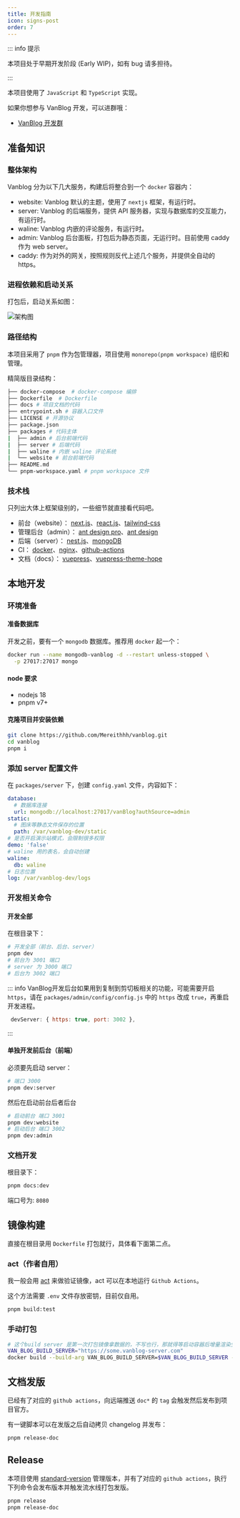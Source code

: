 ```yaml
---
title: 开发指南
icon: signs-post
order: 7
---
```


::: info 提示

本项目处于早期开发阶段 (Early WIP)，如有 bug 请多担待。

:::

本项目使用了 `JavaScript` 和 `TypeScript` 实现。

如果你想参与 VanBlog 开发，可以进群哦：

- [VanBlog 开发群](https://jq.qq.com/?_wv=1027&k=mf2CguM8)

## 准备知识

### 整体架构

Vanblog 分为以下几大服务，构建后将整合到一个 `docker` 容器内：

- website: Vanblog 默认的主题，使用了 `nextjs` 框架，有运行时。
- server: Vanblog 的后端服务，提供 API 服务器，实现与数据库的交互能力，有运行时。
- waline: Vanblog 内嵌的评论服务，有运行时。
- admin: Vanblog 后台面板，打包后为静态页面，无运行时。目前使用 caddy 作为 web server。
- caddy: 作为对外的网关，按照规则反代上述几个服务，并提供全自动的 https。

### 进程依赖和启动关系

打包后，启动关系如图：

![架构图](./assets/vanblog.svg)

### 路径结构

本项目采用了 `pnpm` 作为包管理器，项目使用 `monorepo(pnpm workspace)` 组织和管理。

精简版目录结构：

```bash
├── docker-compose  # docker-compose 编排
├── Dockerfile  # Dockerfile
├── docs # 项目文档的代码
├── entrypoint.sh # 容器入口文件
├── LICENSE # 开源协议
├── package.json
├── packages # 代码主体
|  ├── admin # 后台前端代码
|  ├── server # 后端代码
|  ├── waline # 内嵌 waline 评论系统
|  └── website # 前台前端代码
├── README.md
└── pnpm-workspace.yaml # pnpm workspace 文件
```

### 技术栈

只列出大体上框架级别的，一些细节就直接看代码吧。

- 前台（website）： [next.js](https://nextjs.org/)、[react.js](https://reactjs.org/)、[tailwind-css](https://tailwindcss.com/)
- 管理后台（admin）： [ant design pro](https://pro.ant.design/zh-CN/)、[ant design](https://ant.design/)
- 后端（server）： [nest.js](https://nestjs.com/)、[mongoDB](https://www.mongodb.com/)
- CI： [docker](https://www.docker.com/)、[nginx](https://www.nginx.com/)、[github-actions](https://docs.github.com/cn/actions)
- 文档（docs）： [vuepress](https://vuejs.press/zh/)、[vuepress-theme-hope](https://theme-hope.vuejs.press/zh/)

## 本地开发

### 环境准备

#### 准备数据库

开发之前，要有一个 `mongodb` 数据库。推荐用 `docker` 起一个：

```bash
docker run --name mongodb-vanblog -d --restart unless-stopped \
  -p 27017:27017 mongo
```

#### node 要求

- nodejs 18
- pnpm v7+

#### 克隆项目并安装依赖

```bash
git clone https://github.com/Mereithhh/vanblog.git
cd vanblog
pnpm i
```

### 添加 server 配置文件

在 `packages/server` 下，创建 `config.yaml` 文件，内容如下：

```yaml
database:
  # 数据库连接
  url: mongodb://localhost:27017/vanBlog?authSource=admin
static:
  # 图床等静态文件保存的位置
  path: /var/vanblog-dev/static
# 是否开启演示站模式，会限制很多权限
demo: 'false'
# waline 用的表名，会自动创建
waline:
  db: waline
# 日志位置
log: /var/vanblog-dev/logs
```

### 开发相关命令

#### 开发全部

在根目录下：

```bash
# 开发全部（前台、后台、server）
pnpm dev
# 前台为 3001 端口
# server 为 3000 端口
# 后台为 3002 端口
```

::: info VanBlog开发后台如果用到复制到剪切板相关的功能，可能需要开启 `https`，请在 `packages/admin/config/config.js` 中的 `https` 改成 `true`，再重启开发进程。

```js
 devServer: { https: true, port: 3002 },
```

:::

#### 单独开发前后台（前端）

必须要先启动 server：

```bash
# 端口 3000
pnpm dev:server
```

然后在启动前台后者后台

```bash
# 启动前台 端口 3001
pnpm dev:website
# 启动后台 端口 3002
pnpm dev:admin
```

### 文档开发

根目录下：

```bash
pnpm docs:dev
```

端口号为: `8080`

## 镜像构建

直接在根目录用 `Dockerfile` 打包就行，具体看下面第二点。

### act（作者自用）

我一般会用 [act](https://github.com/nektos/act) 来做验证镜像，act 可以在本地运行 `Github Actions`。

这个方法需要 `.env` 文件存放密钥，目前仅自用。

```bash
pnpm build:test
```

### 手动打包

```bash
# 这个build server 是第一次打包镜像拿数据的，不写也行，那就得等启动容器后增量渲染生效了。
VAN_BLOG_BUILD_SERVER="https://some.vanblog-server.com"
docker build --build-arg VAN_BLOG_BUILD_SERVER=$VAN_BLOG_BUILD_SERVER -t mereith/van-blog:test .
```

## 文档发版

已经有了对应的 `github actions`，向远端推送 `doc*` 的 `tag` 会触发然后发布到项目官方。

有一键脚本可以在发版之后自动拷贝 changelog 并发布：

```bash
pnpm release-doc
```

## Release

本项目使用 [standard-version](https://github.com/conventional-changelog/standard-version) 管理版本，并有了对应的 `github actions`，执行下列命令会发布版本并触发流水线打包发版。

```bash
pnpm release
pnpm release-doc
```

